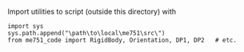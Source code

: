 Import utilities to script (outside this directory) with
```
import sys
sys.path.append("\path\to\local\me751\src\")
from me751_code import RigidBody, Orientation, DP1, DP2   # etc.
```
